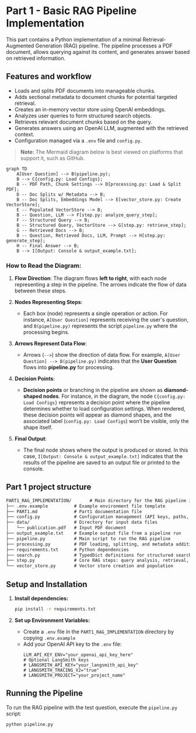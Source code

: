 # Part 1 - Basic RAG Pipeline Implementation

This part contains a Python implementation of a minimal Retrieval-Augmented Generation (RAG) pipeline. The pipeline processes a PDF document, allows querying against its content, and generates answer based on retrieved information.

## Features and workflow

*   Loads and splits PDF documents into manageable chunks.
*   Adds sectional metadata to document chunks for potential targeted retrieval.
*   Creates an in-memory vector store using OpenAI embeddings.
*   Analyzes user queries to form structured search objects.
*   Retrieves relevant document chunks based on the query.
*   Generates answers using an OpenAI LLM, augmented with the retrieved context.
*   Configuration managed via a `.env` file and `config.py`.

> **Note:** The Mermaid diagram below is best viewed on platforms that support it, such as GitHub.

```mermaid
graph TD
    A[User Question] --> B(pipeline.py);
    B --> C{config.py: Load Configs};
    B -- PDF Path, Chunk Settings --> D[processing.py: Load & Split PDF];
    D -- Doc Splits w/ Metadata --> B;
    B -- Doc Splits, Embeddings Model --> E[vector_store.py: Create VectorStore];
    E -- Populated VectorStore --> B;
    B -- Question, LLM --> F[step.py: analyze_query_step];
    F -- Structured Query --> B;
    B -- Structured Query, VectorStore --> G[step.py: retrieve_step];
    G -- Retrieved Docs --> B;
    B -- Question, Retrieved Docs, LLM, Prompt --> H[step.py: generate_step];
    H -- Final Answer --> B;
    B --> I[Output: Console & output_example.txt];
```
### How to Read the Diagram:

1. **Flow Direction**: The diagram flows **left to right**, with each node representing a step in the pipeline. The arrows indicate the flow of data between these steps.

2. **Nodes Representing Steps**:
   - Each box (node) represents a single operation or action. For instance, `A[User Question]` represents receiving the user's question, and `B(pipeline.py)` represents the script `pipeline.py` where the processing begins.

3. **Arrows Represent Data Flow**:
   - Arrows (`-->`) show the direction of data flow. For example, `A[User Question] --> B(pipeline.py)` indicates that the **User Question** flows into **pipeline.py** for processing.

4. **Decision Points**:
   - **Decision points** or branching in the pipeline are shown as **diamond-shaped nodes**. For instance, in the diagram, the node `C{config.py: Load Configs}` represents a decision point where the pipeline determines whether to load configuration settings. When rendered, these decision points will appear as diamond shapes, and the associated label (`config.py: Load Configs`) won’t be visible, only the shape itself.

5. **Final Output**:
   - The final node shows where the output is produced or stored. In this case, `I[Output: Console & output_example.txt]` indicates that the results of the pipeline are saved to an output file or printed to the console.


## Part 1 project structure

```txt
PART1_RAG_IMPLEMENTATION/       # Main directory for the RAG pipeline implementation
├── .env.example          # Example environment file template
├── PART1.md              # Part1 documentation file
├── config.py             # Configuration management (API keys, paths, model names)
├── data/                 # Directory for input data files
│   └── publication.pdf   # Input PDF document
├── output_example.txt    # Example output file from a pipeline run
├── pipeline.py           # Main script to run the RAG pipeline
├── processing.py         # PDF loading, splitting, and metadata addition
├── requirements.txt      # Python dependencies
├── search.py             # TypedDict definitions for structured search
├── step.py               # Core RAG steps: query analysis, retrieval, generation
└── vector_store.py       # Vector store creation and population 
```

## Setup and Installation


1.  **Install dependencies:**
    ```bash
    pip install -r requirements.txt 
    ```

2.  **Set up Environment Variables:**
    *   Create a `.env` file in the `PART1_RAG_IMPLEMENTATION` directory by copying `.env.example`
    *   Add your OpenAI API key to the `.env` file:
        ```env
        LLM_API_KEY_ENV="your_openai_api_key_here"
        # Optional LangSmith keys
        # LANGSMITH_API_KEY="your_langsmith_api_key"
        # LANGSMITH_TRACING_V2="true" 
        # LANGSMITH_PROJECT="your_project_name"
        ```

## Running the Pipeline

To run the RAG pipeline with the test question, execute the `pipeline.py` script:

```bash
python pipeline.py

